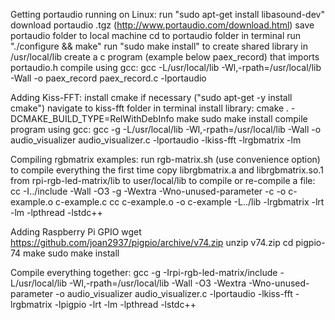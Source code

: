 Getting portaudio running on Linux:
    run "sudo apt-get install libasound-dev"
    download portaudio .tgz (http://www.portaudio.com/download.html)
    save portaudio folder to local machine
    cd to portaudio folder in terminal
    run "./configure && make"
    run "sudo make install" to create shared library in /usr/local/lib
    create a c program (example below paex_record) that imports portaudio.h
    compile using gcc:
        gcc -L/usr/local/lib -Wl,-rpath=/usr/local/lib -Wall -o paex_record paex_record.c -lportaudio

Adding Kiss-FFT:
    install cmake if necessary ("sudo apt-get -y install cmake")
    navigate to kiss-fft folder in terminal
    install library:
        cmake . -DCMAKE_BUILD_TYPE=RelWithDebInfo
        make
        sudo make install
    compile program using gcc:
        gcc -g -L/usr/local/lib -Wl,-rpath=/usr/local/lib -Wall -o audio_visualizer audio_visualizer.c -lportaudio -lkiss-fft -lrgbmatrix -lm

Compiling rgbmatrix examples:
    run rgb-matrix.sh (use convenience option) to compile everything the first time
    copy librgbmatrix.a and librgbmatrix.so.1 from rpi-rgb-led-matrix/lib to user/local/lib
    to compile or re-compile a file:
        cc -I../include -Wall -O3 -g -Wextra -Wno-unused-parameter -c -o c-example.o c-example.c
        cc c-example.o -o c-example -L../lib -lrgbmatrix -lrt -lm -lpthread -lstdc++

Adding Raspberry Pi GPIO
    wget https://github.com/joan2937/pigpio/archive/v74.zip
    unzip v74.zip
    cd pigpio-74
    make
    sudo make install

Compile everything together:
    gcc -g -Irpi-rgb-led-matrix/include -L/usr/local/lib -Wl,-rpath=/usr/local/lib -Wall -O3 -Wextra -Wno-unused-parameter -o audio_visualizer audio_visualizer.c -lportaudio -lkiss-fft -lrgbmatrix -lpigpio -lrt -lm -lpthread -lstdc++
     